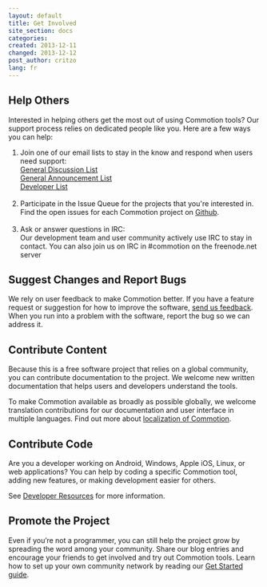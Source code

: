 ```yaml
---
layout: default
title: Get Involved
site_section: docs
categories: 
created: 2013-12-11
changed: 2013-12-12
post_author: critzo
lang: fr
---
```

  <h2>Help Others</h2>

<p>Interested in helping others get the most out of using Commotion tools? Our support process relies on dedicated people like you. Here are a few ways you can help:</p>

<ol>
	<li>Join one of our email lists to stay in the know and respond when users need support:<br />
	<a href="http://lists.chambana.net/mailman/listinfo/commotion-discuss">General Discussion List</a><br />
	<a href="http://lists.chambana.net/mailman/listinfo/commotion-announce">General Announcement List</a><br />
	<a href="http://lists.chambana.net/mailman/listinfo/commotion-dev">Developer List</a><br />
	&nbsp;</li>
	<li>Participate in the Issue Queue for the projects that you're interested in. Find the open issues for each Commotion project on <a href="https://github.com/opentechinstitute">Github</a>.<br />
	&nbsp;</li>
	<li>Ask or answer questions in IRC:<br />
	Our development team and user community actively use IRC to stay in contact. You can also join us on IRC in #commotion on the freenode.net server</li>
</ol>

<h2>Suggest Changes and Report Bugs</h2>

<p>We rely on user feedback to make Commotion better. If you have a feature request or suggestion for how to improve the software, <a href="/contact">send us feedback</a>.<br />
When you run into a problem with the software, report the bug so we can address it.</p>

<h2>Contribute Content</h2>

<p>Because this is a free software project that relies on a global community, you can contribute documentation to the project. We welcome new written documentation that helps users and developers understand the tools.</p>

<p>To make Commotion available as broadly as possible globally, we welcome translation contributions for our documentation and user interface in multiple languages. Find out more about <a href="/docs/localization">localization of Commotion</a>.</p>

<h2>Contribute Code</h2>

<p>Are you a developer working on Android, Windows, Apple iOS, Linux, or web applications? You can help by coding a specific Commotion tool, adding new features, or making development easier for others.</p>

<p>See <a href="/developer/resources">Developer Resources</a> for more information.</p>

<h2>Promote the Project</h2>

<p>Even if you’re not a programmer, you can still help the project grow by spreading the word among your community. Share our blog entries and encourage your friends to get involved and try out Commotion tools. Learn how to set up your own community network by reading our <a href="/docs/get-started">Get Started guide</a>.</p>
 
